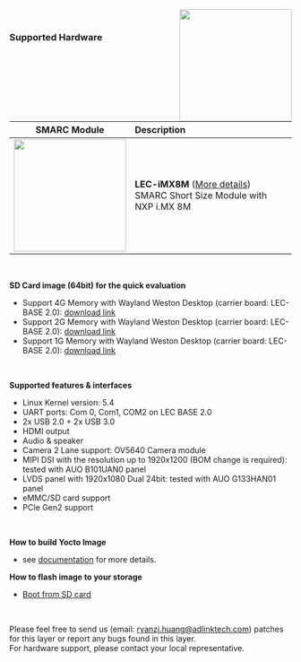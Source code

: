 <img src="https://www.linaro.org/assets/images/projects/yocto-project.png" width="200" align="right">
<br>

### Supported Hardware


|                       SMARC Module                       | Description                                                  |
| :------------------------------------------------------: | :----------------------------------------------------------- |
| <img src="https://cdn.adlinktech.com/webupd/products/images/1752/LEC-iMX8M-F_(1)_web.jpg" width="200"/> | **LEC-iMX8M** ([More details](https://www.adlinktech.com/Products/Computer_on_Modules/SMARC/LEC-iMX8M?lang=en))  <br />     SMARC Short Size Module with NXP i.MX 8M<br /> |

<br />


**SD Card image (64bit) for the quick evaluation**

* Support 4G Memory with Wayland Weston Desktop (carrier board: LEC-BASE 2.0): [download link](https://hq0epm0west0us0storage.blob.core.windows.net/public/SMARC/LEC-iMX8M/LEC-iMX8M-4G-LEC-BASE2.0_weston_sd_3v1_20200717.zip)
* Support 2G Memory with Wayland Weston Desktop (carrier board: LEC-BASE 2.0): [download link](https://hq0epm0west0us0storage.blob.core.windows.net/public/SMARC/LEC-iMX8M/LEC-iMX8M-2G-LEC-BASE2.0_weston_sd_3v1_20200717.zip)
* Support 1G Memory with Wayland Weston Desktop (carrier board: LEC-BASE 2.0): [download link](https://hq0epm0west0us0storage.blob.core.windows.net/public/SMARC/LEC-iMX8M/LEC-iMX8M-1G-LEC-BASE2.0_weston_sd_3v1_20200717.zip)


<br>

**Supported features & interfaces**

* Linux Kernel version: 5.4
* UART ports: Com 0, Com1, COM2 on LEC BASE 2.0
* 2x USB 2.0 + 2x USB 3.0
* HDMI output 
* Audio & speaker
* Camera 2 Lane support: OV5640 Camera module
* MIPI DSI with the resolution up to 1920x1200 (BOM change is required): tested with AUO B101UAN0 panel  
* LVDS panel with 1920x1080 Dual 24bit: tested with AUO G133HAN01 panel
* eMMC/SD card support
* PCIe Gen2 support




<br />

**How to build Yocto Image**

* see [documentation](https://github.com/ADLINK/meta-adlink-nxp/wiki/01.-Build-Yocto-Image) for more details.

**How to flash image to your storage**

* [Boot from SD card](https://github.com/ADLINK/meta-adlink-nxp/wiki/03.-How-to-install-Yocto-Image-into-SD-Card)

 

<br>
 

Please feel free to send us (email: ryanzj.huang@adlinktech.com) patches for this layer or report any bugs found in this layer. 
<br> For hardware support, please contact your local representative.


